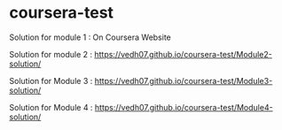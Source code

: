 # coursera-test

Solution for module 1 : On Coursera Website

Solution for module 2 : https://vedh07.github.io/coursera-test/Module2-solution/

Solution for Module 3 : https://vedh07.github.io/coursera-test/Module3-solution/

Solution for Module 4 : https://vedh07.github.io/coursera-test/Module4-solution/
